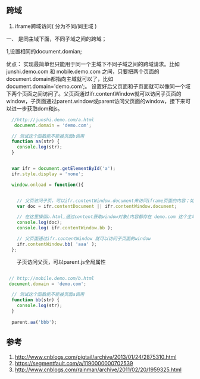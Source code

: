 ## 跨域


1. iframe跨域访问( 分为不同/同主域 )

一、 是同主域下面，不同子域之间的跨域；

   1,设置相同的document.domian;
   
   优点： 实现最简单但只能用于同一个主域下不同子域之间的跨域请求。比如 junshi.demo.com 和 mobile.demo.com 之间，只要把两个页面的document.domain都指向主域就可以了，比如document.domain='demo.com';。
设置好后父页面和子页面就可以像同一个域下两个页面之间访问了。父页面通过ifr.contentWindow就可以访问子页面的window，子页面通过parent.window或parent访问父页面的window，接下来可以进一步获取dom和js。

```javascript
  //http://junshi.demo.com/a.html
   document.domain = 'demo.com';

  // 测试这个函数能不能被页面b调用
  function aa(str) {
    console.log(str);
  }


  var ifr = document.getElementById('a');
  ifr.style.display = 'none';

  window.onload = function(){


    // 父页访问子页，可以ifr.contentWindow.document来访问iframe页面的内容；如果支持contentDocument也可以直接可以ifr.contentDocument访问子页面内容；
    var doc = ifr.contentDocument || ifr.contentWindow.document;

    // 在这里操纵b.html,通过content获取window对象(内容都存在 demo.com 这个主域下)
    console.log(doc);
    console.log( ifr.contentWindow.bb );

    // 父页面通过ifr.contentWindow 就可以访问子页面的window
    ifr.contentWindow.bb( 'aaa' );
  };
```

　　子页访问父页，可以parent.js全局属性

``` javascript

 // http://mobile.demo.com/b.html
 document.domain = 'demo.com';

  // 测试这个函数能不能被页面a调用
  function bb(str) {
    console.log(str);
  }
  
  parent.aa('bbb');
```







## 参考
1. http://www.cnblogs.com/pigtail/archive/2013/01/24/2875310.html
2. https://segmentfault.com/a/1190000000702539
3. http://www.cnblogs.com/rainman/archive/2011/02/20/1959325.html